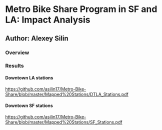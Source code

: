 # Metro Bike Share Program in SF and LA: Impact Analysis

## Author: Alexey Silin

### Overview

### Results 

#### Downtown LA stations
https://github.com/asilin17/Metro-Bike-Share/blob/master/Mapped%20Stations/DTLA_Stations.pdf

#### Downtown SF stations

https://github.com/asilin17/Metro-Bike-Share/blob/master/Mapped%20Stations/SF_Stations.pdf
